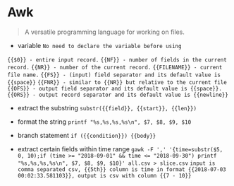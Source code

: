 # Awk

> A versatile programming language for working on files.

- variable
`No need to declare the variable before using`

`{{$0}} - entire input record.`
`{{NF}} - number of fields in the current record.`
`{{NR}} - number of the current record.`
`{{FILENAME}} - current file name.`
`{{FS}} - (input) field separator and its default value is {{space}}`
`{{FNR}} - similar to {{NR}} but relative to the current file`
`{{OFS}} - output field separator and its default value is {{space}}.`
`{{ORS}} - output record separator and its default value is {{newline}}`

- extract the substring
`substr({{field}}, {{start}}, {{len}})`

- format the string
`printf "%s,%s,%s,%s\n", $7, $8, $9, $10`

- branch statement
`if ({{condition}}) {{body}}`

- extract certain fields within time range
`gawk -F ',' '{time=substr($5, 0, 10);if (time >= "2018-09-01" && time <= "2018-09-30") printf "%s,%s,%s,%s\n", $7, $8, $9, $10}' all.csv > slice.csv`
`input is comma separated csv, {{5th}} column is time in format {{2018-07-03 00:02:33.581103}}, output is csv with column {{7 - 10}}`

